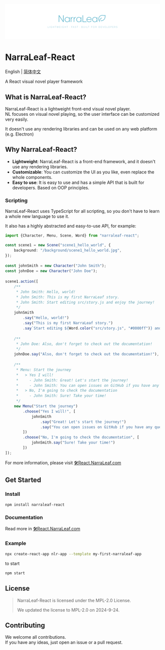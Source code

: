 ![](docs/nlr-logo-banner.png)

# NarraLeaf-React

English | [简体中文](docs/README.zh-CN.md)

A React visual novel player framework

## What is NarraLeaf-React?

NarraLeaf-React is a lightweight front-end visual novel player.  
NL focuses on visual novel playing, so the user interface can be customized very easily.

It doesn't use any rendering libraries and can be used on any web platform (e.g. Electron)

## Why NarraLeaf-React?

- **Lightweight**: NarraLeaf-React is a front-end framework, and it doesn't use any rendering libraries.
- **Customizable**: You can customize the UI as you like, even replace the whole components.
- **Easy to use**: It is easy to use and has a simple API that is built for developers. Based on OOP principles.

### Scripting

NarraLeaf-React uses TypeScript for all scripting, so you don't have to learn a whole new language to use it.

It also has a highly abstracted and easy-to-use API, for example:

```typescript
import {Character, Menu, Scene, Word} from "narraleaf-react";
```

```typescript
const scene1 = new Scene("scene1_hello_world", {
    background: "/background/scene1_hello_world.jpg",
});

const johnSmith = new Character("John Smith");
const johnDoe = new Character("John Doe");

scene1.action([
    /**
     * John Smith: Hello, world!
     * John Smith: This is my first NarraLeaf story.
     * John Smith: Start editing src/story.js and enjoy the journey!
     */
    johnSmith
        .say("Hello, world!")
        .say("This is my first NarraLeaf story.")
        .say`Start editing ${Word.color("src/story.js", "#0000ff")} and enjoy the journey!`,

    /**
     * John Doe: Also, don't forget to check out the documentation!
     */
    johnDoe.say("Also, don't forget to check out the documentation!"),
    
    /**
     * Menu: Start the journey
     *   > Yes I will!
     *     - John Smith: Great! Let's start the journey!
     *     - John Smith: You can open issues on GitHub if you have any questions.
     *   > No, I'm going to check the documentation
     *     - John Smith: Sure! Take your time!
     */
    new Menu("Start the journey")
        .choose("Yes I will!", [
            johnSmith
                .say("Great! Let's start the journey!")
                .say("You can open issues on GitHub if you have any questions.")
        ])
        .choose("No, I'm going to check the documentation", [
            johnSmith.say("Sure! Take your time!")
        ])
]);
```

For more information, please visit [🛠React.NarraLeaf.com](https://react.narraleaf.com)

## Get Started

### Install

```bash
npm install narraleaf-react
```

### Documentation

Read more in [🛠React.NarraLeaf.com](https://react.narraleaf.com)

### Example

```bash
npx create-react-app nlr-app --template my-first-narraleaf-app
```

to start

```bash
npm start
```

## License

> NarraLeaf-React is licensed under the MPL-2.0 License.
>
> We updated the license to MPL-2.0 on 2024-9-24.

## Contributing

We welcome all contributions.  
If you have any ideas, just open an issue or a pull request.


